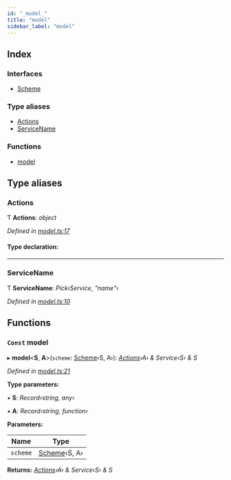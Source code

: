 ```yaml
---
id: "_model_"
title: "model"
sidebar_label: "model"
---
```


## Index

### Interfaces

* [Scheme](../interfaces/_model_.scheme.md)

### Type aliases

* [Actions](_model_.md#actions)
* [ServiceName](_model_.md#servicename)

### Functions

* [model](_model_.md#const-model)

## Type aliases

###  Actions

Ƭ **Actions**: *object*

*Defined in [model.ts:17](https://github.com/unadlib/reactant/blob/d788abc9/packages/reactant-model/src/model.ts#L17)*

#### Type declaration:

___

###  ServiceName

Ƭ **ServiceName**: *Pick‹Service, "name"›*

*Defined in [model.ts:10](https://github.com/unadlib/reactant/blob/d788abc9/packages/reactant-model/src/model.ts#L10)*

## Functions

### `Const` model

▸ **model**<**S**, **A**>(`scheme`: [Scheme](../interfaces/_model_.scheme.md)‹S, A›): *[Actions](_model_.md#actions)‹A› & Service‹S› & S*

*Defined in [model.ts:21](https://github.com/unadlib/reactant/blob/d788abc9/packages/reactant-model/src/model.ts#L21)*

**Type parameters:**

▪ **S**: *Record‹string, any›*

▪ **A**: *Record‹string, function›*

**Parameters:**

Name | Type |
------ | ------ |
`scheme` | [Scheme](../interfaces/_model_.scheme.md)‹S, A› |

**Returns:** *[Actions](_model_.md#actions)‹A› & Service‹S› & S*
